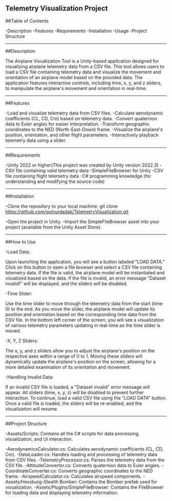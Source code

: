 Telemetry Visualization Project
---------------------------------
##Table of Contents

-Description
-Features
-Requirements
-Installation
-Usage
-Project Structure

-----------------------------------------------------------------

##Description

The Airplane Visualization Tool is a Unity-based application designed for visualizing airplane telemetry data from a CSV file.
This tool allows users to load a CSV file containing telemetry data and visualize the movement and orientation of an airplane model based on the provided data. 
The application features interactive controls, including time, x, y, and z sliders, to manipulate the airplane's movement and orientation in real-time.


-----------------------------------------------------------------

##Features

-Load and visualize telemetry data from CSV files.
-Calculate aerodynamic coefficients (CL, CD, Cm) based on telemetry data.
-Convert quaternion data to Euler angles for easier interpretation.
-Transform geographic coordinates to the NED (North-East-Down) frame.
-Visualize the airplane's position, orientation, and other flight parameters.
-Interactively playback telemetry data using a slider.

-----------------------------------------------------------------

##Requirements


-Unity 2022 or higher(This project was created by Unity version 2022.3)
-CSV file containing valid telemetry data
-SimpleFileBrowser for Unity
-CSV file containing flight telemetry data
-C# programming knowledge (for understanding and modifying the source code)

-----------------------------------------------------------------

##Installation


-Clone the repository to your local machine:
git clone https://github.com/gulnurdadak/TelemetryVisualization.git

-Open the project in Unity.
-Import the SimpleFileBrowser asset into your project (available from the Unity Asset Store).

-----------------------------------------------------------------

##How to Use


-Load Data:

Upon launching the application, you will see a button labeled "LOAD DATA."
Click on this button to open a file browser and select a CSV file containing telemetry data.
If the file is valid, the airplane model will be instantiated and visualized based on the data.
If the file is invalid, an error message "Dataset invalid!" will be displayed, and the sliders will be disabled.


-Time Slider:

Use the time slider to move through the telemetry data from the start (time 0) to the end.
As you move the slider, the airplane model will update its position and orientation based on the corresponding time data from the CSV file.
In the bottom left corner of the screen, you will see a visualization of various telemetry parameters updating in real-time as the time slider is moved.


-X, Y, Z Sliders:

The x, y, and z sliders allow you to adjust the airplane's position on the respective axes within a range of 0 to 1.
Moving these sliders will dynamically update the airplane's position on the screen, allowing for a more detailed examination of its orientation and movement.


-Handling Invalid Data:

If an invalid CSV file is loaded, a "Dataset invalid" error message will appear.
All sliders (time, x, y, z) will be disabled to prevent further interaction.
To continue, load a valid CSV file using the "LOAD DATA" button. Once a valid file is loaded, the sliders will be re-enabled, and the visualization will resume.

-----------------------------------------------------------------


##Project Structure


-Assets/Scripts: Contains all the C# scripts for data processing, visualization, and UI interaction.

-AerodynamicsCalculator.cs: Calculates aerodynamic coefficients (CL, CD, Cm).
-DataLoader.cs: Handles loading and processing of telemetry data from CSV files.
-TelemetryProcessor.cs: Parses the telemetry data from the CSV file.
-AttitudeConverter.cs: Converts quaternion data to Euler angles.
-CoordinateConverter.cs: Converts geographic coordinates to the NED frame.
-AirspeedCalculator.cs: Calculates airspeed components.
-Assets/Hessburg-Stealth Bomber: Contains the Bomber prefab used for visualization.
-Assets/Plugins/SimpleFileBrowser: Contains the FileBrowser for loading data and displaying telemetry information.




